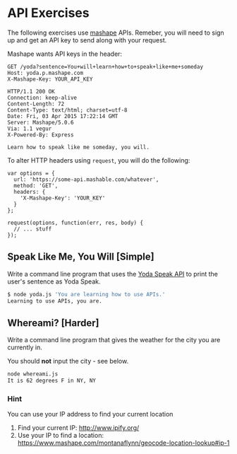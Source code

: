 # API Exercises

The following exercises use [mashape](https://www.mashape.com) APIs. Remeber, you will need to sign up and get an API key to send along with your request.

Mashape wants API keys in the header:

```http
GET /yoda?sentence=You+will+learn+how+to+speak+like+me+someday
Host: yoda.p.mashape.com
X-Mashape-Key: YOUR_API_KEY
```

```http
HTTP/1.1 200 OK
Connection: keep-alive
Content-Length: 72
Content-Type: text/html; charset=utf-8
Date: Fri, 03 Apr 2015 17:22:14 GMT
Server: Mashape/5.0.6
Via: 1.1 vegur
X-Powered-By: Express

Learn how to speak like me someday, you will.
```

To alter HTTP headers using `request`, you will do the following:

```javscript
var options = {
  url: 'https://some-api.mashable.com/whatever',
  method: 'GET',
  headers: {
    'X-Mashape-Key': 'YOUR_KEY'
  }
};

request(options, function(err, res, body) {
  // ... stuff
});
```

## Speak Like Me, You Will [Simple]

Write a command line program that uses the [Yoda Speak API](https://www.mashape.com/ismaelc/yoda-speak) to print the user's sentence as Yoda Speak.

```bash
$ node yoda.js 'You are learning how to use APIs.'
Learning to use APIs, you are.
``` 

## Whereami? [Harder]

Write a command line program that gives the weather for the city you are currently in.

You should **not** input the city - see below.

```bash
node whereami.js
It is 62 degrees F in NY, NY
```

### Hint

You can use your IP address to find your current location

1. Find your current IP: http://www.ipify.org/
2. Use your IP to find a location: https://www.mashape.com/montanaflynn/geocode-location-lookup#ip-1